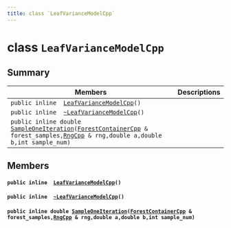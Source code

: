 ```yaml
---
title: class `LeafVarianceModelCpp`
---
```


# class `LeafVarianceModelCpp`

## Summary

 Members                        | Descriptions                                
--------------------------------|---------------------------------------------
`public inline  `[`LeafVarianceModelCpp`](#classLeafVarianceModelCpp_1a264f72a04372c974cba5df5f9211e47c)`()` | 
`public inline  `[`~LeafVarianceModelCpp`](#classLeafVarianceModelCpp_1aaacec80798b5d3d0de671420700f1256)`()` | 
`public inline double `[`SampleOneIteration`](#classLeafVarianceModelCpp_1aec246504233c4504a927edf4af8cb06c)`(`[`ForestContainerCpp`](#classForestContainerCpp)` & forest_samples,`[`RngCpp`](#classRngCpp)` & rng,double a,double b,int sample_num)` | 

## Members

#### `public inline  `[`LeafVarianceModelCpp`](#classLeafVarianceModelCpp_1a264f72a04372c974cba5df5f9211e47c)`()` 

#### `public inline  `[`~LeafVarianceModelCpp`](#classLeafVarianceModelCpp_1aaacec80798b5d3d0de671420700f1256)`()` 

#### `public inline double `[`SampleOneIteration`](#classLeafVarianceModelCpp_1aec246504233c4504a927edf4af8cb06c)`(`[`ForestContainerCpp`](#classForestContainerCpp)` & forest_samples,`[`RngCpp`](#classRngCpp)` & rng,double a,double b,int sample_num)` 

